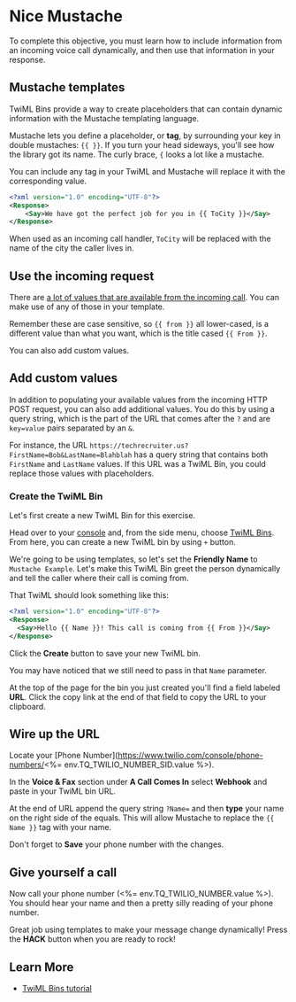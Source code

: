# Nice Mustache

To complete this objective, you must learn how to include information from an incoming voice call dynamically, and then use that information in your response.

## Mustache templates

TwiML Bins provide a way to create placeholders that can contain dynamic information with the Mustache templating language.

Mustache lets you define a placeholder, or **tag**, by surrounding your key in double mustaches: `{{ }}`. If you turn your head sideways, you'll see how the library got its name. The curly brace, `{` looks a lot like a mustache.

You can include any tag in your TwiML and Mustache will replace it with the corresponding value.

```xml
<?xml version="1.0" encoding="UTF-8"?>
<Response>
    <Say>We have got the perfect job for you in {{ ToCity }}</Say>
</Response>
```

When used as an incoming call handler, `ToCity` will be replaced with the name of the city the caller lives in.

## Use the incoming request

There are [a lot of values that are available from the incoming call](https://www.twilio.com/docs/voice/twiml#request-parameters). You can make use of any of those in your template.

Remember these are case sensitive, so `{{ from }}` all lower-cased, is a different value than what you want, which is the title cased `{{ From }}`.

You can also add custom values.

## Add custom values

In addition to populating your available values from the incoming HTTP POST request, you can also add additional values. You do this by using a query string, which  is the part of the URL that comes after the `?` and are `key=value` pairs separated by an `&`.

For instance, the URL `https://techrecruiter.us?FirstName=Bob&LastName=Blahblah` has a query string that contains both `FirstName` and `LastName` values. If this URL was a TwiML Bin, you could replace those values with placeholders.

### Create the TwiML Bin

Let's first create a new TwiML Bin for this exercise.

Head over to your [console](https://www.twilio.com/console) and, from the side menu, choose [TwiML Bins](https://www.twilio.com/console/runtime/twiml-bins). From here, you can create a new TwiML bin by using `+` button.

We're going to be using templates, so let's set the **Friendly Name** to `Mustache Example`. Let's make this TwiML Bin greet the person dynamically and tell the caller where their call is coming from.

That TwiML should look something like this:

```xml
<?xml version="1.0" encoding="UTF-8"?>
<Response>
  <Say>Hello {{ Name }}! This call is coming from {{ From }}</Say>
</Response>
```
Click the **Create** button to save your  new TwiML bin.

You may have noticed that we still need to pass in that `Name` parameter.

At the top of the page for the bin you just created you'll find a field labeled **URL**. Click the copy link at the end of that field to copy the URL to your clipboard.

## Wire up the URL

Locate your [Phone Number](https://www.twilio.com/console/phone-numbers/<%= env.TQ_TWILIO_NUMBER_SID.value %>).

In the **Voice & Fax** section under **A Call Comes In** select **Webhook** and paste in  your TwiML bin URL.

At the end of URL append the query string `?Name=` and then **type** your name on the right side of the equals. This will allow Mustache to replace the `{{ Name }}` tag with your name.

Don't forget to **Save** your phone number with the changes.

## Give yourself a call

Now call your phone number (<%= env.TQ_TWILIO_NUMBER.value %>). You should hear your name and then a pretty silly reading of your phone number.

Great job using templates to make your message change dynamically! Press the **HACK** button when you are ready to rock!

## Learn More

- [TwiML Bins tutorial](https://www.twilio.com/docs/runtime/tutorials/twiml-bins)
